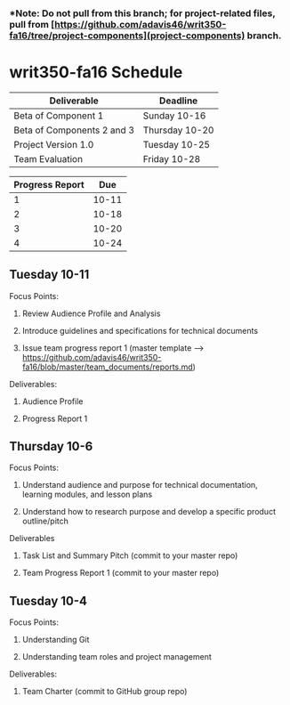 ### *Note: Do not pull from this branch; for project-related files, pull from [https://github.com/adavis46/writ350-fa16/tree/project-components](project-components) branch. 

# writ350-fa16 Schedule 
Deliverable | Deadline
----------- | --------
Beta of Component 1 | Sunday 10-16
Beta of Components 2 and 3 | Thursday 10-20
Project Version 1.0 | Tuesday 10-25 
Team Evaluation | Friday 10-28


Progress Report | Due
--------------- |  ---
1 | 10-11
2 | 10-18
3 | 10-20
4 | 10-24



## Tuesday 10-11

Focus Points: 

1. Review Audience Profile and Analysis

2. Introduce guidelines and specifications for technical documents

3. Issue team progress report 1 (master template --> https://github.com/adavis46/writ350-fa16/blob/master/team_documents/reports.md) 

Deliverables:

1. Audience Profile 

2. Progress Report 1


## Thursday 10-6

Focus Points:

1. Understand audience and purpose for technical documentation, learning modules, and lesson plans

2. Understand how to research purpose and develop a specific product outline/pitch


Deliverables

1. Task List and Summary Pitch (commit to your master repo)

2. Team Progress Report 1 (commit to your master repo)



## Tuesday 10-4

Focus Points:

1. Understanding Git

2. Understanding team roles and project management

Deliverables:

1. Team Charter (commit to GitHub group repo) 





